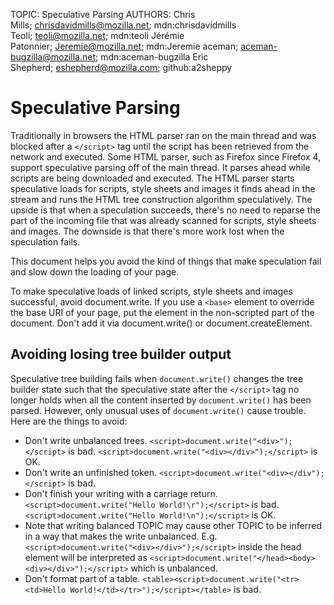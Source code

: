 TOPIC: Speculative Parsing
AUTHORS: Chris Mills; chrisdavidmills@mozilla.net; mdn:chrisdavidmills
         Teoli; teoli@mozilla.net; mdn:teoli
         Jérémie Patonnier; Jeremie@mozilla.net; mdn:Jeremie
         aceman; aceman-bugzilla@mozilla.net; mdn:aceman-bugzilla
         Eric Shepherd; eshepherd@mozilla.com; github:a2sheppy

# Speculative Parsing

Traditionally in browsers the HTML parser ran on the main thread and was blocked after a `</script>`
tag until the script has been retrieved from the network and executed. Some HTML parser, such as
Firefox since Firefox 4, support speculative parsing off of the main thread. It parses ahead while
scripts are being downloaded and executed. The HTML parser starts speculative loads for scripts,
style sheets and images it finds ahead in the stream and runs the HTML tree construction algorithm
speculatively. The upside is that when a speculation succeeds, there's no need to reparse the part
of the incoming file that was already scanned for scripts, style sheets and images. The downside is
that there's more work lost when the speculation fails.

This document helps you avoid the kind of things that make speculation fail and slow
down the loading of your page.

To make speculative loads of linked scripts, style sheets and images successful, avoid document.write.
If you use a `<base>` element to override the base URI of your page, put the element in the
non-scripted part of the document. Don't add it via document.write() or document.createElement.

## Avoiding losing tree builder output

Speculative tree building fails when `document.write()` changes the tree builder state such that the
speculative state after the `</script>` tag no longer holds when all the content inserted by
`document.write()` has been parsed. However, only unusual uses of `document.write()` cause trouble.
Here are the things to avoid:

- Don't write unbalanced trees. `<script>document.write("<div>");</script>` is bad.
`<script>document.write("<div></div>");</script>` is OK.
- Don't write an unfinished token. `<script>document.write("<div></div");</script>` is bad.
- Don't finish your writing with a carriage return. `<script>document.write("Hello World!\r");</script>`
is bad. `<script>document.write("Hello World!\n");</script>` is OK.
- Note that writing balanced TOPIC may cause other TOPIC to be inferred in a way that makes the write
unbalanced. E.g. `<script>document.write("<div></div>");</script>` inside the head element will be
interpreted as `<script>document.write("</head><body><div></div>");</script>` which is unbalanced.
- Don't format part of a table. `<table><script>document.write("<tr><td>Hello World!</td></tr>");</script></table>`
is bad.
